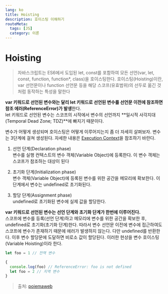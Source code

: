 ```yaml
---
lang: ko
title: Hoisting
description: 호이스팅 이해하기
routeMeta:
  tags: [JS]
  category: 이론
---
```


# Hoisting

> 자바스크립트는 ES6에서 도입된 let, const를 포함하여 모든 선언(var, let, const, function, function\*, class)을 호이스팅한다. 호이스팅(Hoisting)이란, var 선언문이나 function 선언문 등을 해당 스코프(유효범위)의 선두로 옮긴 것처럼 동작하는 특성을 말한다

**var 키워드로 선언된 변수와는 달리 let 키워드로 선언된 변수를 선언문 이전에 참조하면 참조 에러(ReferenceError)가 발생**한다.  
let 키워드로 선언된 변수는 스코프의 시작에서 변수의 선언까지 **일시적 사각지대(Temporal Dead Zone; TDZ)**에 빠지기 때문이다.

변수가 어떻게 생성되며 호이스팅은 어떻게 이루어지는지 좀 더 자세히 살펴보자. 변수는 3단계에 걸쳐 생성된다. 자세한 내용은 [Execution Context](../JS/execution-context.md)을 참조하기 바란다.

1. 선언 단계(Declaration phase)  
   변수를 실행 컨텍스트의 변수 객체(Variable Object)에 등록한다. 이 변수 객체는 스코프가 참조하는 대상이 된다

2. 초기화 단계(Initialization phase)  
   변수 객체(Variable Object)에 등록된 변수를 위한 공간을 메모리에 확보한다. 이 단계에서 변수는 undefined로 초기화된다.

3. 할당 단계(Assignment phase)  
   undefined로 초기화된 변수에 실제 값을 할당한다.

**var 키워드로 선언된 변수는 선언 단계와 초기화 단계가 한번에 이루어진다.**  
스코프에 변수를 등록(선언 단계)하고 메모리에 변수를 위한 공간을 확보한 후, undefined로 초기화(초기화 단계)한다. 따라서 변수 선언문 이전에 변수에 접근하여도 스코프에 변수가 존재하기 때문에 에러가 발생하지 않는다. 다만 undefined를 반환한다. 이후 변수 할당문에 도달하면 비로소 값이 할당된다. 이러한 현상을 변수 호이스팅(Variable Hoisting)이라 한다.

```js
let foo = 1 // 전역 변수

{
  console.log(foo) // ReferenceError: foo is not defined
  let foo = 2 // 지역 변수
}
```

> 출처: [poiemaweb](https://poiemaweb.com/es6-block-scope)
